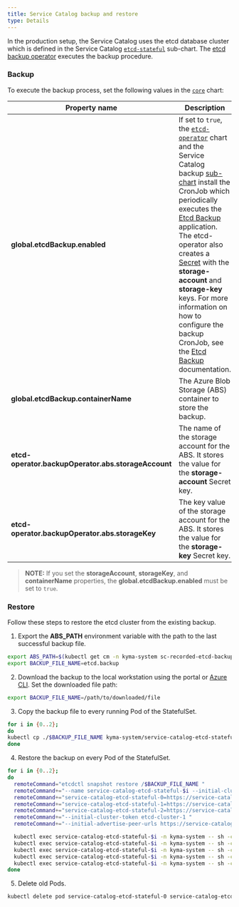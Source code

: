 ```yaml
---
title: Service Catalog backup and restore
type: Details
---
```


In the production setup, the Service Catalog uses the etcd database cluster which is defined in the Service Catalog [`etcd-stateful`][sc-etcd-sub-chart] sub-chart. The [etcd backup operator][etcd-backup-operator] executes the backup procedure.

### Backup

To execute the backup process, set the following values in the [`core`][core-chart-values] chart:

| Property name              | Description |
|---------------------------------------------------|---|
| **global.etcdBackup.enabled**                       | If set to `true`, the [`etcd-operator`][etcd-operator-chart] chart and the Service Catalog backup [sub-chart][sc-backup-sub-chart] install the CronJob which periodically executes the [Etcd Backup][etcd-backup-app] application. The etcd-operator also creates a [Secret][abs-creds] with the **storage-account** and **storage-key** keys. For more information on how to configure the backup CronJob, see the [Etcd Backup][etcd-backup-app-readme] documentation. |
| **global.etcdBackup.containerName**                 | The Azure Blob Storage (ABS) container to store the backup. |
| **etcd-operator.backupOperator.abs.storageAccount** | The name of the storage account for the ABS. It stores the value for the **storage-account** Secret key. |
| **etcd-operator.backupOperator.abs.storageKey**     | The key value of the storage account for the ABS. It stores the value for the **storage-key** Secret key. |

> **NOTE:** If you set the **storageAccount**, **storageKey**, and **containerName** properties, the **global.etcdBackup.enabled** must be set to `true`.

### Restore

Follow these steps to restore the etcd cluster from the existing backup.

1. Export the **ABS_PATH** environment variable with the path to the last successful backup file.
```bash
export ABS_PATH=$(kubectl get cm -n kyma-system sc-recorded-etcd-backup-data -o=jsonpath='{.data.abs-backup-file-path-from-last-success}')
export BACKUP_FILE_NAME=etcd.backup
```

2. Download the backup to the local workstation using the portal or [Azure CLI][az-cli]. Set the downloaded file path:
```bash
export BACKUP_FILE_NAME=/path/to/downloaded/file
```

3. Copy the backup file to every running Pod of the StatefulSet.
```bash
for i in {0..2};
do
kubectl cp ./$BACKUP_FILE_NAME kyma-system/service-catalog-etcd-stateful-$i:/$BACKUP_FILE_NAME
done
```

4. Restore the backup on every Pod of the StatefulSet.
```bash
for i in {0..2};
do
  remoteCommand="etcdctl snapshot restore /$BACKUP_FILE_NAME "
  remoteCommand+="--name service-catalog-etcd-stateful-$i --initial-cluster "
  remoteCommand+="service-catalog-etcd-stateful-0=https://service-catalog-etcd-stateful-0.service-catalog-etcd-stateful.kyma-system.svc.cluster.local:2380,"
  remoteCommand+="service-catalog-etcd-stateful-1=https://service-catalog-etcd-stateful-1.service-catalog-etcd-stateful.kyma-system.svc.cluster.local:2380,"
  remoteCommand+="service-catalog-etcd-stateful-2=https://service-catalog-etcd-stateful-2.service-catalog-etcd-stateful.kyma-system.svc.cluster.local:2380 "
  remoteCommand+="--initial-cluster-token etcd-cluster-1 "
  remoteCommand+="--initial-advertise-peer-urls https://service-catalog-etcd-stateful-$i.service-catalog-etcd-stateful.kyma-system.svc.cluster.local:2380"

  kubectl exec service-catalog-etcd-stateful-$i -n kyma-system -- sh -c "rm -rf service-catalog-etcd-stateful-$i.etcd"
  kubectl exec service-catalog-etcd-stateful-$i -n kyma-system -- sh -c "rm -rf /var/run/etcd/backup.etcd"
  kubectl exec service-catalog-etcd-stateful-$i -n kyma-system -- sh -c "$remoteCommand"
  kubectl exec service-catalog-etcd-stateful-$i -n kyma-system -- sh -c "mv -f service-catalog-etcd-stateful-$i.etcd /var/run/etcd/backup.etcd"
  kubectl exec service-catalog-etcd-stateful-$i -n kyma-system -- sh -c "rm $BACKUP_FILE_NAME"
done
```

5. Delete old Pods.
```bash
kubectl delete pod service-catalog-etcd-stateful-0 service-catalog-etcd-stateful-1 service-catalog-etcd-stateful-2 -n kyma-system
```

[etcd-backup-operator]:https://github.com/coreos/etcd-operator/blob/master/doc/user/walkthrough/backup-operator.md

<!-- These absolute paths should be replaced with the relative links after adding this functionality to Kyma -->
[az-cli]:https://docs.microsoft.com/en-us/cli/azure/?view=azure-cli-latest

[sc-etcd-sub-chart]:https://github.com/kyma-project/kyma/blob/master/resources/service-catalog/charts/etcd-stateful/templates
[sc-backup-sub-chart]:https://github.com/kyma-project/kyma/blob/master/resources/service-catalog/charts/etcd-stateful/templates/05-backup-job.yaml
[etcd-operator-chart]:https://github.com/kyma-project/kyma/blob/master/resources/core/charts/etcd-operator
[etcd-backup-operator-chart]:https://github.com/kyma-project/kyma/blob/master/resources/core/charts/etcd-operator/templates/backup-deployment.yaml
[core-chart-values]:https://github.com/kyma-project/kyma/blob/master/resources/core/values.yaml

[etcd-backup-app-readme]:https://github.com/kyma-project/kyma/blob/master/components/etcd-backup-job/README.md
[etcd-backup-app]:https://github.com/kyma-project/kyma/tree/master/components/etcd-backup-job

[abs-creds]:https://github.com/kyma-project/kyma/blob/master/resources/core/charts/etcd-operator/templates/etcd-backup-abs-storage-secret.yaml
